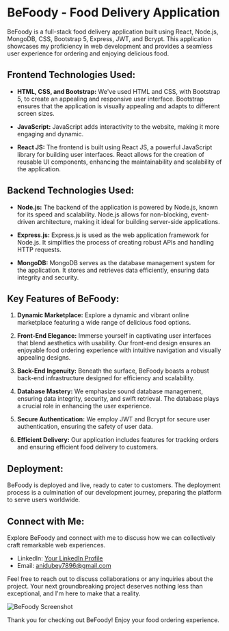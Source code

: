 # BeFoody - Food Delivery Application
BeFoody is a full-stack food delivery application built using React, Node.js, MongoDB, CSS, Bootstrap 5, Express, JWT, and Bcrypt. This application showcases my proficiency in web development and provides a seamless user experience for ordering and enjoying delicious food.

## Frontend Technologies Used:

- **HTML, CSS, and Bootstrap:** We've used HTML and CSS, with Bootstrap 5, to create an appealing and responsive user interface. Bootstrap ensures that the application is visually appealing and adapts to different screen sizes.

- **JavaScript:** JavaScript adds interactivity to the website, making it more engaging and dynamic.

- **React JS:** The frontend is built using React JS, a powerful JavaScript library for building user interfaces. React allows for the creation of reusable UI components, enhancing the maintainability and scalability of the application.

## Backend Technologies Used:

- **Node.js:** The backend of the application is powered by Node.js, known for its speed and scalability. Node.js allows for non-blocking, event-driven architecture, making it ideal for building server-side applications.

- **Express.js:** Express.js is used as the web application framework for Node.js. It simplifies the process of creating robust APIs and handling HTTP requests.

- **MongoDB:** MongoDB serves as the database management system for the application. It stores and retrieves data efficiently, ensuring data integrity and security.

## Key Features of BeFoody:

1. **Dynamic Marketplace:** Explore a dynamic and vibrant online marketplace featuring a wide range of delicious food options.

2. **Front-End Elegance:** Immerse yourself in captivating user interfaces that blend aesthetics with usability. Our front-end design ensures an enjoyable food ordering experience with intuitive navigation and visually appealing designs.

3. **Back-End Ingenuity:** Beneath the surface, BeFoody boasts a robust back-end infrastructure designed for efficiency and scalability.

4. **Database Mastery:** We emphasize sound database management, ensuring data integrity, security, and swift retrieval. The database plays a crucial role in enhancing the user experience.

5. **Secure Authentication:** We employ JWT and Bcrypt for secure user authentication, ensuring the safety of user data.

6. **Efficient Delivery:** Our application includes features for tracking orders and ensuring efficient food delivery to customers.

## Deployment:

BeFoody is deployed and live, ready to cater to customers. The deployment process is a culmination of our development journey, preparing the platform to serve users worldwide.

## Connect with Me:

Explore BeFoody and connect with me to discuss how we can collectively craft remarkable web experiences.

- LinkedIn: [Your LinkedIn Profile](https://linkedin.com/in/www.linkedin.com/in/aniket-dubey-2a6180242)
- Email: [anidubey7896@gmail.com](mailto:anidubey7896@gmail.com)

Feel free to reach out to discuss collaborations or any inquiries about the project. Your next groundbreaking project deserves nothing less than exceptional, and I'm here to make that a reality.

![BeFoody Screenshot](https://drive.google.com/file/d/1wcALx-LqbXzErocThIIRORnUuRiDzwUH/view?usp=sharing)

Thank you for checking out BeFoody! Enjoy your food ordering experience.
